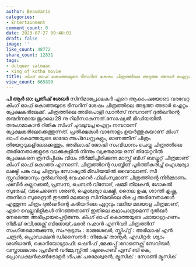 ```yaml
---
author: Beaumaris
categories:
- Entertainment
comment_count: 0
date: 2023-07-27 09:40:01
draft: false
image: ''
like_count: 48772
share_count: 12831
tags:
- dulquer salmaan
- king of kotha movie
title: കിംഗ് ഓഫ് കൊത്തയുടെ ടീസറിന് ശേഷം ചിത്രത്തിലെ അടുത്ത അടാർ ഐറ്റം പ്രേക്ഷകരിലേക്ക്
view_count: 665890
---
```


**പി ആർ ഓ: പ്രതീഷ് ശേഖർ** സിനിമാപ്രേക്ഷകർ ഏറെ ആകാംഷയോടെ വരവേറ്റ കിംഗ് ഓഫ് കൊത്തയുടെ ടീസറിന് ശേഷം ചിത്രത്തിലെ അടുത്ത അടാർ ഐറ്റം പ്രേക്ഷകരിലേക്ക്. ചിത്രത്തിലെ അടിപൊളി ഡാൻസ് നമ്പറാണ് ദുൽഖറിന്റെ ജന്മദിനമായ ജൂലൈ 28 നു റിലീസാകുന്നത്.സോഷ്യൽ മീഡിയയിൽ തരംഗമാകാൻ റിതിക സിംഗ് ചുവടുവച്ച ഐറ്റം നമ്പറാണ് പ്രേക്ഷകരിലേക്കെത്തുന്നത്. പ്രതീക്ഷകൾ വാനോളം ഉയർത്തുകയാണ് കിംഗ് ഓഫ് കൊത്തയുടെ ഓരോ അപ്ഡേറ്റുകളും, ഓണത്തിന് ചിത്രം തിയേറ്ററുകളിലേക്കെത്തും. അഭിലാഷ് ജോഷി സംവിധാനം ചെയ്ത ചിത്രത്തിലെ അഭിനേതാക്കളുടെ വാക്കുകളിൽ നിന്നും വ്യക്തമായ ഒന്ന് തിയേറ്ററിൽ പ്രേക്ഷകനെ ത്രസിപ്പിക്കും വിധം നിർമ്മിച്ചിരിക്കുന്ന മാസ്സ് ബിഗ് ബഡ്ജറ്റ് ചിത്രമാണ് കിംഗ് ഓഫ് കൊത്ത എന്നാണ്. ചിത്രത്തിന്റെ ഡബ്ബിങ് പൂർത്തീകരിച്ച് ഐശ്വര്യാ ലക്ഷ്മി പങ്കു വച്ച ചിത്രവും സോഷ്യൽ മീഡിയയിൽ വൈറലാണ്. സീ സ്റ്റുഡിയോസും ദുൽഖറിന്റെ വേഫറെർ ഫിലിംസുമാണ് ചിത്രത്തിന്റെ നിർമ്മാണം. ഷബീർ കല്ലറക്കൽ, പ്രസന്ന, ചെമ്പൻ വിനോദ്, ഷമ്മി തിലകൻ, ഗോകുൽ സുരേഷ്, വടചെന്നൈ ശരൺ, ഐശ്വര്യാ ലക്ഷ്മി, നൈല ഉഷ, ശാന്തി കൃഷ്ണ, അനിഖാ സുരേന്ദ്രൻ തുടങ്ങി മലയാള സിനിമയിലെ മികച്ച അഭിനേതാക്കൾ എത്തുന്ന ചിത്രം ദുൽഖറിന്റെ കരിയറിലെ ഏറ്റവും വലിയ മലയാള ചിത്രമാണ്, ഏറെ വെല്ലുവിളികൾ നിറഞ്ഞതാണ് ഇതിലെ കഥാപാത്രമെന്ന് ദുൽഖർ നേരത്തെ അഭിപ്രായപ്പെട്ടിരുന്നു. കിംഗ് ഓഫ് കൊത്തയുടെ ഛായാഗ്രഹണം നിമീഷ് രവി,ജേക്സ്‌ ബിജോയ്,ഷാൻ റഹ്മാൻ എന്നിവർ ചിത്രത്തിന് സംഗീതമൊരുക്കുന്നു, സംഘട്ടനം : രാജശേഖർ, സ്ക്രിപ്റ്റ് : അഭിലാഷ് എൻ ചന്ദ്രൻ, പ്രൊഡക്ഷൻ ഡിസൈനർ : നിമേഷ് താനൂർ, എഡിറ്റർ: ശ്യാം ശശിധരൻ, കൊറിയോഗ്രാഫി: ഷെറീഫ് ,മേക്കപ്പ് :റോണെക്സ് സേവിയർ, വസ്ത്രാലങ്കാരം :പ്രവീൺ വർമ്മ,സ്റ്റിൽ :ഷുഹൈബ് എസ് ബി കെ, പ്രൊഡക്ഷൻകൺട്രോളർ :ദീപക് പരമേശ്വരൻ, മ്യൂസിക് : സോണി മ്യൂസിക്